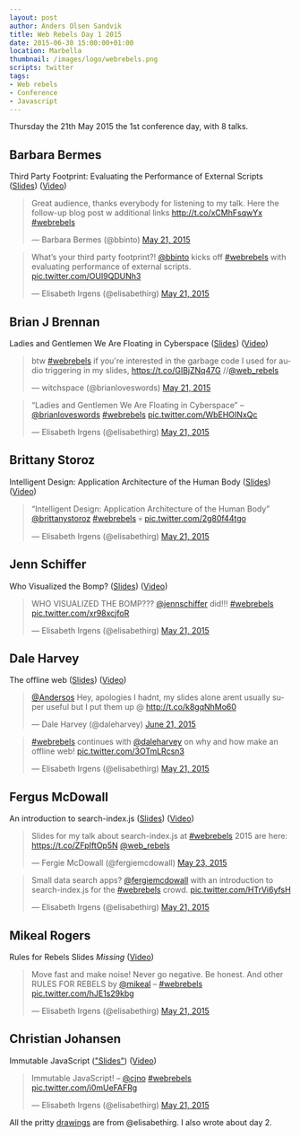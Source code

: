```yaml
---
layout: post
author: Anders Olsen Sandvik
title: Web Rebels Day 1 2015
date: 2015-06-30 15:00:00+01:00
location: Marbella
thumbnail: /images/logo/webrebels.png
scripts: twitter
tags:
- Web rebels
- Conference
- Javascript
---
```


Thursday the 21th May 2015 the 1st conference day, with 8 talks.

## Barbara Bermes
Third Party Footprint: Evaluating the Performance of External Scripts ([Slides](http://www.slideshare.net/bbinto/web-rebels-3rd-party-footprint-webrebels)) ([Video](https://vimeo.com/128742907))

<blockquote class="twitter-tweet" data-cards="hidden" lang="en"><p lang="en" dir="ltr">Great audience, thanks everybody for listening to my talk. Here the follow-up blog post w additional links <a href="http://t.co/xCMhFsqwYx">http://t.co/xCMhFsqwYx</a> <a href="https://twitter.com/hashtag/webrebels?src=hash">#webrebels</a></p>&mdash; Barbara Bermes (@bbinto) <a href="https://twitter.com/bbinto/status/601296698904858624">May 21, 2015</a></blockquote>

<blockquote class="twitter-tweet" lang="en"><p lang="en" dir="ltr">What’s your third party footprint?! <a href="https://twitter.com/bbinto">@bbinto</a> kicks off <a href="https://twitter.com/hashtag/webrebels?src=hash">#webrebels</a> with evaluating performance of external scripts. <a href="http://t.co/OUI9QDUNh3">pic.twitter.com/OUI9QDUNh3</a></p>&mdash; Elisabeth Irgens (@elisabethirg) <a href="https://twitter.com/elisabethirg/status/601293596885700609">May 21, 2015</a></blockquote>

## Brian J Brennan
Ladies and Gentlemen We Are Floating in Cyberspace ([Slides](https://gist.github.com/brianloveswords/43fa393d4b2326699893)) ([Video](https://vimeo.com/128767310))

<blockquote class="twitter-tweet" lang="en"><p lang="en" dir="ltr">btw <a href="https://twitter.com/hashtag/webrebels?src=hash">#webrebels</a> if you&#39;re interested in the garbage code I used for audio triggering in my slides, <a href="https://t.co/GIBjZNq47G">https://t.co/GIBjZNq47G</a> //<a href="https://twitter.com/web_rebels">@web_rebels</a></p>&mdash; witchspace (@brianloveswords) <a href="https://twitter.com/brianloveswords/status/601326870446092288">May 21, 2015</a></blockquote>

<blockquote class="twitter-tweet" lang="en"><p lang="en" dir="ltr">“Ladies and Gentlemen We Are Floating in Cyberspace” – <a href="https://twitter.com/brianloveswords">@brianloveswords</a> <a href="https://twitter.com/hashtag/webrebels?src=hash">#webrebels</a> <a href="http://t.co/WbEHOINxQc">pic.twitter.com/WbEHOINxQc</a></p>&mdash; Elisabeth Irgens (@elisabethirg) <a href="https://twitter.com/elisabethirg/status/601304468957822976">May 21, 2015</a></blockquote>

## Brittany Storoz
Intelligent Design: Application Architecture of the Human Body ([Slides](http://brittanystoroz.github.io/presentations/app-architecture-human-body)) ([Video](https://vimeo.com/128772581))

<blockquote class="twitter-tweet" lang="en"><p lang="en" dir="ltr">“Intelligent Design: Application Architecture of the Human Body” <a href="https://twitter.com/brittanystoroz">@brittanystoroz</a> <a href="https://twitter.com/hashtag/webrebels?src=hash">#webrebels</a> 💀 <a href="http://t.co/2g80f44tgo">pic.twitter.com/2g80f44tgo</a></p>&mdash; Elisabeth Irgens (@elisabethirg) <a href="https://twitter.com/elisabethirg/status/601331436864598017">May 21, 2015</a></blockquote>

## Jenn Schiffer
Who Visualized the Bomp? ([Slides](https://github.com/jennschiffer/who-visualized-the-bomp)) ([Video](https://vimeo.com/128748712))

<blockquote class="twitter-tweet" lang="en"><p lang="en" dir="ltr">WHO VISUALIZED THE BOMP??? <a href="https://twitter.com/jennschiffer">@jennschiffer</a> did!!! <a href="https://twitter.com/hashtag/webrebels?src=hash">#webrebels</a> <a href="http://t.co/xr98xcjfoR">pic.twitter.com/xr98xcjfoR</a></p>&mdash; Elisabeth Irgens (@elisabethirg) <a href="https://twitter.com/elisabethirg/status/601332435901612032">May 21, 2015</a></blockquote>

## Dale Harvey
The offline web ([Slides](http://daleharvey.github.io/Presentations/WebRebels-Oslo-2015-05-22/)) ([Video](https://vimeo.com/128739471))

<blockquote class="twitter-tweet" data-conversation="none" lang="en"><p lang="en" dir="ltr"><a href="https://twitter.com/Andersos">@Andersos</a> Hey, apologies I hadnt, my slides alone arent usually super useful but I put them up @ <a href="http://t.co/k8gqNhMo60">http://t.co/k8gqNhMo60</a></p>&mdash; Dale Harvey (@daleharvey) <a href="https://twitter.com/daleharvey/status/612539271740813312">June 21, 2015</a></blockquote>

<blockquote class="twitter-tweet" lang="en"><p lang="en" dir="ltr"><a href="https://twitter.com/hashtag/webrebels?src=hash">#webrebels</a> continues with <a href="https://twitter.com/daleharvey">@daleharvey</a> on why and how make an offline web! <a href="http://t.co/3OTmLRcsn3">pic.twitter.com/3OTmLRcsn3</a></p>&mdash; Elisabeth Irgens (@elisabethirg) <a href="https://twitter.com/elisabethirg/status/601358405920493568">May 21, 2015</a></blockquote>

## Fergus McDowall
An introduction to search-index.js ([Slides](https://speakerdeck.com/fergiemcdowall/an-introduction-to-search-index-dot-js)) ([Video](https://vimeo.com/128787918))

<blockquote class="twitter-tweet" lang="en"><p lang="en" dir="ltr">Slides for my talk about search-index.js at <a href="https://twitter.com/hashtag/webrebels?src=hash">#webrebels</a> 2015 are here: <a href="https://t.co/ZFpIftOp5N">https://t.co/ZFpIftOp5N</a> <a href="https://twitter.com/web_rebels">@web_rebels</a></p>&mdash; Fergie McDowall (@fergiemcdowall) <a href="https://twitter.com/fergiemcdowall/status/602026740823793664">May 23, 2015</a></blockquote>

<blockquote class="twitter-tweet" lang="en"><p lang="en" dir="ltr">Small data search apps? <a href="https://twitter.com/fergiemcdowall">@fergiemcdowall</a> with &#10;an introduction to search-index.js for the <a href="https://twitter.com/hashtag/webrebels?src=hash">#webrebels</a> crowd. <a href="http://t.co/HTrVi6yfsH">pic.twitter.com/HTrVi6yfsH</a></p>&mdash; Elisabeth Irgens (@elisabethirg) <a href="https://twitter.com/elisabethirg/status/601372772581953536">May 21, 2015</a></blockquote>

## Mikeal Rogers
Rules for Rebels Slides *Missing* ([Video](https://vimeo.com/128791528))

<blockquote class="twitter-tweet" lang="en"><p lang="en" dir="ltr">Move fast and make noise! Never go negative. Be honest. And other RULES FOR REBELS by <a href="https://twitter.com/mikeal">@mikeal</a> – <a href="https://twitter.com/hashtag/webrebels?src=hash">#webrebels</a> <a href="http://t.co/hJE1s29kbg">pic.twitter.com/hJE1s29kbg</a></p>&mdash; Elisabeth Irgens (@elisabethirg) <a href="https://twitter.com/elisabethirg/status/601390466454659072">May 21, 2015</a></blockquote>

## Christian Johansen
Immutable JavaScript (["Slides"](https://github.com/cjohansen/react-sweeper)) ([Video](https://vimeo.com/128790457))

<blockquote class="twitter-tweet" lang="en"><p lang="fr" dir="ltr">Immutable JavaScript! – <a href="https://twitter.com/cjno">@cjno</a> <a href="https://twitter.com/hashtag/webrebels?src=hash">#webrebels</a> <a href="http://t.co/i0mUeFAFRg">pic.twitter.com/i0mUeFAFRg</a></p>&mdash; Elisabeth Irgens (@elisabethirg) <a href="https://twitter.com/elisabethirg/status/601410739245555712">May 21, 2015</a></blockquote>

All the pritty [drawings](http://elisabethirgens.com/2015/web-rebels/) are from @elisabethirg. I also wrote about day 2.